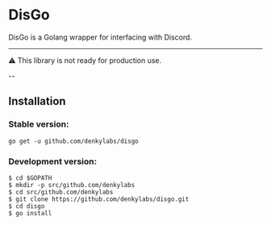 # DisGo
DisGo is a Golang wrapper for interfacing with Discord.

---

⚠️ This library is not ready for production use.

--

## Installation
### Stable version:
```sh-session
go get -u github.com/denkylabs/disgo
```

### Development version:
```sh-session
$ cd $GOPATH
$ mkdir -p src/github.com/denkylabs
$ cd src/github.com/denkylabs
$ git clone https://github.com/denkylabs/disgo.git
$ cd disgo
$ go install
```

